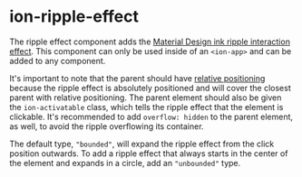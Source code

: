 # ion-ripple-effect

The ripple effect component adds the [Material Design ink ripple interaction effect](https://material.io/develop/web/components/ripples/). This component can only be used inside of an `<ion-app>` and can be added to any component.

It's important to note that the parent should have [relative positioning](https://developer.mozilla.org/en-US/docs/Web/CSS/position) because the ripple effect is absolutely positioned and will cover the closest parent with relative positioning. The parent element should also be given the `ion-activatable` class, which tells the ripple effect that the element is clickable. It's recommended to add `overflow: hidden` to the parent element, as well, to avoid the ripple overflowing its container.

The default type, `"bounded"`, will expand the ripple effect from the click position outwards. To add a ripple effect that always starts in the center of the element and expands in a circle, add an `"unbounded"` type.
